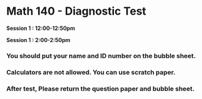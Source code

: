 # Math 140 - Diagnostic Test

**Session 1 : 12:00-12:50pm**   

**Session 1 : 2:00-2:50pm**

### You should put your name and ID number on the bubble sheet.     
### Calculators are not allowed. You can use scratch paper.      
### After test, Please return the question paper and bubble sheet.

